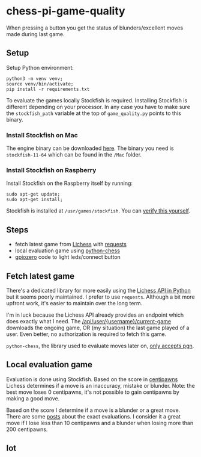 # chess-pi-game-quality

When pressing a button you get the status of blunders/excellent moves made during last game.

## Setup

Setup Python environment:

```
python3 -m venv venv;
source venv/bin/activate;
pip install -r requirements.txt
```

To evaluate the games locally Stockfish is required. Installing Stockfish is different depending on your processor. In any case you have to make sure the `stockfish_path` variable at the top of `game_quality.py` points to this binary. 

### Install Stockfish on Mac

The engine binary can be downloaded [here](https://stockfishchess.org/download/). The binary you need is `stockfish-11-64` which can be found in the `/Mac` folder. 

### Install Stockfish on Raspberry

Install Stockfish on the Raspberry itself by running:

```
sudo apt-get update;
sudo apt-get install;
```

Stockfish is installed at `/usr/games/stockfish`. You can [verify this yourself](https://askubuntu.com/questions/129022/determine-destination-location-of-apt-get-install-package).

## Steps

- fetch latest game from [Lichess](https://lichess.org/) with [requests](https://requests.readthedocs.io/en/master/)
- local evaluation game using [python-chess](https://github.com/niklasf/python-chess)
- [gpiozero](https://github.com/gpiozero/gpiozero) code to light leds/connect button

## Fetch latest game

There's a dedicated library for more easily using the [Lichess API in Python](https://github.com/cyanfish/python-lichess) but it seems poorly maintained. I prefer to use `requests`. Although a bit more upfront work, it's easier to maintain over the long term.

I'm in luck because the Lichess API already provides an endpoint which does exactly what I need. The [/api/user/{username}/current-game](https://lichess.org/api#operation/apiUserCurrentGame) downloads the ongoing game, OR (my situation) the last game played of a user. Even better, no authorization is required to fetch this game.

`python-chess`, the library used to evaluate moves later on, [only accepts pgn](https://python-chess.readthedocs.io/en/latest/pgn.html). 

## Local evaluation game

Evaluation is done using Stockfish. Based on the score in [centipawns](https://lichess.org/faq#acpl) Lichess determines if a move is an inaccuracy, mistake or blunder. Note: the best move loses 0 centipawns, it's not possible to gain centipawns by making a good move.

Based on the score I determine if a move is a blunder or a great move. There are some [posts](https://lichess.org/forum/general-chess-discussion/what-exactly-is-a-innac--mistake--blunder) about the exact evaluations. I consider it a great move if I lose less than 10 centipawns and a blunder when losing more than 200 centipawns.

## Iot

